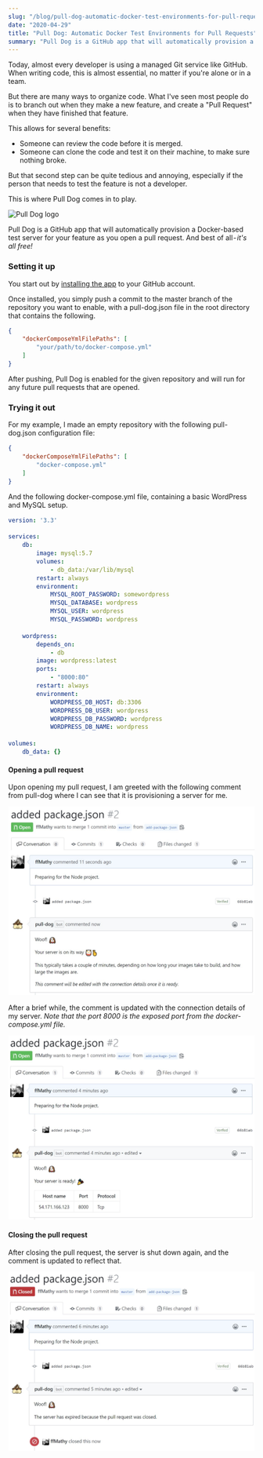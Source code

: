 ```yaml
---
slug: "/blog/pull-dog-automatic-docker-test-environments-for-pull-requests"
date: "2020-04-29"
title: "Pull Dog: Automatic Docker Test Environments for Pull Requests"
summary: "Pull Dog is a GitHub app that will automatically provision a Docker-based test server for your feature as you open a pull request. And best of all - it's all free!"
---
```


Today, almost every developer is using a managed Git service like GitHub. When writing code, this is almost essential, no matter if you're alone or in a team.

But there are many ways to organize code. What I've seen most people do is to branch out when they make a new feature, and create a "Pull Request" when they have finished that feature.

This allows for several benefits:
- Someone can review the code before it is merged.
- Someone can clone the code and test it on their machine, to make sure nothing broke.

But that second step can be quite tedious and annoying, especially if the person that needs to test the feature is not a developer.

This is where Pull Dog comes in to play.


<img src="/images/dogger-no-title.svg" alt="Pull Dog logo" />

Pull Dog is a GitHub app that will automatically provision a Docker-based test server for your feature as you open a pull request. And best of all - *it's all free!*

### Setting it up
You start out by <a href="https://github.com/apps/pull-dog" target="_blank" rel="nofollow noopener noreferrer">installing the app</a> to your GitHub account.

Once installed, you simply push a commit to the master branch of the repository you want to enable, with a pull-dog.json file in the root directory that contains the following.

```json
{
    "dockerComposeYmlFilePaths": [
        "your/path/to/docker-compose.yml"
    ]
}
```

After pushing, Pull Dog is enabled for the given repository and will run for any future pull requests that are opened.

### Trying it out
For my example, I made an empty repository with the following pull-dog.json configuration file:

```json
{
    "dockerComposeYmlFilePaths": [
        "docker-compose.yml"
    ]
}
```

And the following docker-compose.yml file, containing a basic WordPress and MySQL setup.

```yaml
version: '3.3'

services:
    db:
        image: mysql:5.7
        volumes:
            - db_data:/var/lib/mysql
        restart: always
        environment:
            MYSQL_ROOT_PASSWORD: somewordpress
            MYSQL_DATABASE: wordpress
            MYSQL_USER: wordpress
            MYSQL_PASSWORD: wordpress

    wordpress:
        depends_on:
            - db
        image: wordpress:latest
        ports:
            - "8000:80"
        restart: always
        environment:
            WORDPRESS_DB_HOST: db:3306
            WORDPRESS_DB_USER: wordpress
            WORDPRESS_DB_PASSWORD: wordpress
            WORDPRESS_DB_NAME: wordpress

volumes:
    db_data: {}
```

#### Opening a pull request
Upon opening my pull request, I am greeted with the following comment from pull-dog where I can see that it is provisioning a server for me.

![Pull Dog is provisioning a server here after opening the pull request](../images/pull-dog/screenshot-1.jpg)

After a brief while, the comment is updated with the connection details of my server. *Note that the port 8000 is the exposed port from the docker-compose.yml file.*

![The server is ready](../images/pull-dog/screenshot-2.jpg)

#### Closing the pull request
After closing the pull request, the server is shut down again, and the comment is updated to reflect that.

![Pull Request is closed and server is destroyed](../images/pull-dog/screenshot-3.jpg)
